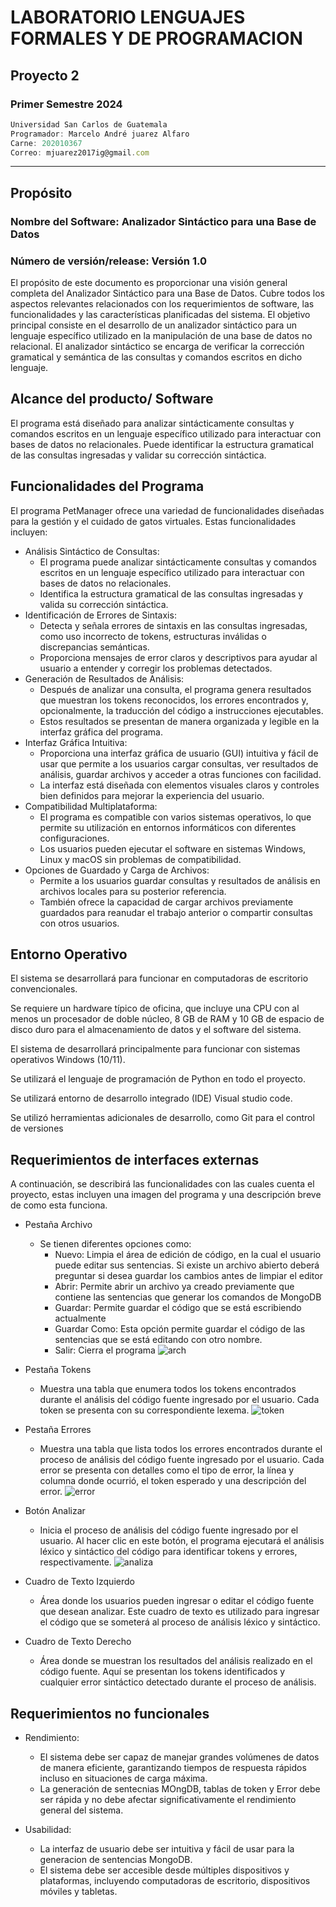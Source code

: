 # LABORATORIO LENGUAJES FORMALES Y DE PROGRAMACION
## Proyecto 2
### Primer Semestre 2024
```js
Universidad San Carlos de Guatemala
Programador: Marcelo André juarez Alfaro
Carne: 202010367
Correo: mjuarez2017ig@gmail.com
```
---
## Propósito

### Nombre del Software: Analizador Sintáctico para una Base de Datos 
### Número de versión/release: Versión 1.0

El propósito de este documento es proporcionar una visión general completa del Analizador Sintáctico para una Base de Datos. Cubre todos los aspectos relevantes relacionados con los requerimientos de software, las funcionalidades y las características planificadas del sistema. El objetivo principal consiste en el desarrollo de un analizador sintáctico para un lenguaje específico utilizado en la manipulación de una base de datos no relacional. El analizador sintáctico se encarga de verificar la corrección gramatical y semántica de las consultas y comandos escritos en dicho lenguaje.

## Alcance del producto/ Software
El programa está diseñado para analizar sintácticamente consultas y comandos escritos en un lenguaje específico utilizado para interactuar con bases de datos no relacionales.
Puede identificar la estructura gramatical de las consultas ingresadas y validar su corrección sintáctica.

## Funcionalidades del Programa
El programa PetManager ofrece una variedad de funcionalidades diseñadas para la gestión y el cuidado de gatos virtuales. Estas funcionalidades incluyen:

* Análisis Sintáctico de Consultas:
    * El programa puede analizar sintácticamente consultas y comandos escritos en un lenguaje específico utilizado para interactuar con bases de datos no relacionales.
    * Identifica la estructura gramatical de las consultas ingresadas y valida su corrección sintáctica.
* Identificación de Errores de Sintaxis:
    * Detecta y señala errores de sintaxis en las consultas ingresadas, como uso incorrecto de tokens, estructuras inválidas o discrepancias semánticas.
    * Proporciona mensajes de error claros y descriptivos para ayudar al usuario a entender y corregir los problemas detectados.
* Generación de Resultados de Análisis:
    * Después de analizar una consulta, el programa genera resultados que muestran los tokens reconocidos, los errores encontrados y, opcionalmente, la traducción del código a instrucciones ejecutables.
    * Estos resultados se presentan de manera organizada y legible en la interfaz gráfica del programa.
* Interfaz Gráfica Intuitiva:
    * Proporciona una interfaz gráfica de usuario (GUI) intuitiva y fácil de usar que permite a los usuarios cargar consultas, ver resultados de análisis, guardar archivos y acceder a otras funciones con facilidad.
    * La interfaz está diseñada con elementos visuales claros y controles bien definidos para mejorar la experiencia del usuario.
* Compatibilidad Multiplataforma:
    * El programa es compatible con varios sistemas operativos, lo que permite su utilización en entornos informáticos con diferentes configuraciones.
    * Los usuarios pueden ejecutar el software en sistemas Windows, Linux y macOS sin problemas de compatibilidad.
* Opciones de Guardado y Carga de Archivos:
    * Permite a los usuarios guardar consultas y resultados de análisis en archivos locales para su posterior referencia.
    * También ofrece la capacidad de cargar archivos previamente guardados para reanudar el trabajo anterior o compartir consultas con otros usuarios.
## Entorno Operativo
El sistema se desarrollará para funcionar en computadoras de escritorio 
convencionales.

Se requiere un hardware típico de oficina, que incluye una CPU con al menos 
un procesador de doble núcleo, 8 GB de RAM y 10 GB de espacio de disco 
duro para el almacenamiento de datos y el software del sistema.

El sistema de desarrollará principalmente para funcionar con sistemas 
operativos Windows (10/11).

Se utilizará el lenguaje de programación de Python en todo el proyecto.

Se utilizará entorno de desarrollo integrado (IDE) Visual studio code.

Se utilizó herramientas adicionales de desarrollo, como Git para el control de 
versiones

## Requerimientos de interfaces externas  
A continuación, se describirá las funcionalidades con las cuales cuenta el 
proyecto, estas incluyen una imagen del programa y una descripción breve 
de como esta funciona.
* Pestaña Archivo
    * Se tienen diferentes opciones como:
        * Nuevo: Limpia el área de edición de código, en la cual el usuario puede editar sus sentencias. Si existe un archivo abierto deberá preguntar si desea guardar los cambios antes de limpiar el editor
        * Abrir: Permite abrir un archivo ya creado previamente que contiene las 
        sentencias que generar los comandos de MongoDB
        * Guardar: Permite guardar el código que se está escribiendo actualmente
        * Guardar Como: Esta opción permite guardar el código de las sentencias 
        que se está editando con otro nombre. 
        * Salir: Cierra el programa
![arch](https://i.ibb.co/Dt4xXN9/arch.png)

* Pestaña Tokens
    * Muestra una tabla que enumera todos los tokens encontrados durante el análisis del código fuente ingresado por el usuario. Cada token se presenta con su correspondiente lexema.
![token](https://i.ibb.co/bmy1Ybs/token.png)

* Pestaña Errores
    * Muestra una tabla que lista todos los errores encontrados durante el proceso de análisis del código fuente ingresado por el usuario. Cada error se presenta con detalles como el tipo de error, la línea y columna donde ocurrió, el token esperado y una descripción del error.
![error](https://i.ibb.co/3k30csm/error.png)

* Botón Analizar
    *  Inicia el proceso de análisis del código fuente ingresado por el usuario. Al hacer clic en este botón, el programa ejecutará el análisis léxico y sintáctico del código para identificar tokens y errores, respectivamente.
![analiza](https://i.ibb.co/p4YqJMT/analiza.png)

* Cuadro de Texto Izquierdo
    *  Área donde los usuarios pueden ingresar o editar el código fuente que desean analizar. Este cuadro de texto es utilizado para ingresar el código que se someterá al proceso de análisis léxico y sintáctico.

* Cuadro de Texto Derecho
    *  Área donde se muestran los resultados del análisis realizado en el código fuente. Aquí se presentan los tokens identificados y cualquier error sintáctico detectado durante el proceso de análisis.

## Requerimientos no funcionales
* Rendimiento:
    * El sistema debe ser capaz de manejar grandes volúmenes de datos de manera eficiente, garantizando tiempos de respuesta rápidos incluso en situaciones de carga máxima.
    * La generación de sentecnias MOngDB, tablas de token y Error debe ser rápida y no debe afectar significativamente el rendimiento general del sistema.

* Usabilidad:
    * La interfaz de usuario debe ser intuitiva y fácil de usar para la generacion de sentencias MongoDB.
    * El sistema debe ser accesible desde múltiples dispositivos y plataformas, incluyendo computadoras de escritorio, dispositivos móviles y tabletas.